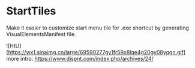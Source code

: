 # StartTiles
Make it easier to customize start menu tile for .exe shortcut by generating VisualElementsManifest file.

![HtU][https://wx1.sinaimg.cn/large/69590277gy1fr59x8lqe4g20gy08yqgn.gif]
more intro: https://www.dispnt.com/index.php/archives/24/
